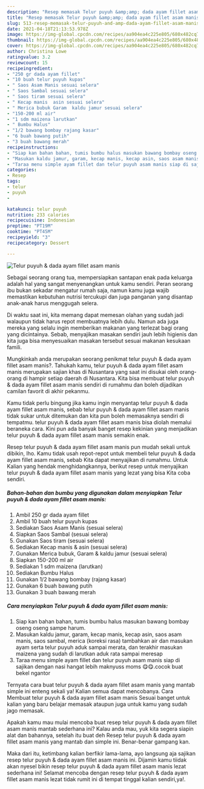 ```yaml
---
description: "Resep memasak Telur puyuh &amp;amp; dada ayam fillet asam manis yang enak dan Mudah Dibuat"
title: "Resep memasak Telur puyuh &amp;amp; dada ayam fillet asam manis yang enak dan Mudah Dibuat"
slug: 513-resep-memasak-telur-puyuh-and-amp-dada-ayam-fillet-asam-manis-yang-enak-dan-mudah-dibuat
date: 2021-04-18T21:13:53.978Z
image: https://img-global.cpcdn.com/recipes/aa904ea4c225e805/680x482cq70/telur-puyuh-dada-ayam-fillet-asam-manis-foto-resep-utama.jpg
thumbnail: https://img-global.cpcdn.com/recipes/aa904ea4c225e805/680x482cq70/telur-puyuh-dada-ayam-fillet-asam-manis-foto-resep-utama.jpg
cover: https://img-global.cpcdn.com/recipes/aa904ea4c225e805/680x482cq70/telur-puyuh-dada-ayam-fillet-asam-manis-foto-resep-utama.jpg
author: Christina Lowe
ratingvalue: 3.2
reviewcount: 15
recipeingredient:
- "250 gr dada ayam fillet"
- "10 buah telur puyuh kupas"
- " Saos Asam Manis sesuai selera"
- " Saos Sambal sesuai selera"
- " Saos tiram sesuai selera"
- " Kecap manis  asin sesuai selera"
- " Merica bubuk Garam  kaldu jamur sesuai selera"
- "150-200 ml air"
- "1 sdm maizena larutkan"
- " Bumbu Halus"
- "1/2 bawang bombay rajang kasar"
- "6 buah bawang putih"
- "3 buah bawang merah"
recipeinstructions:
- "Siap kan bahan bahan, tumis bumbu halus masukan bawang bombay oseng oseng sampe harum."
- "Masukan kaldu jamur, garam, kecap manis, kecap asin, saos asam manis, saos sambal, merica (koreksi rasa) tambahkan air dan masukan ayam serta telur puyuh aduk sampai merata, dan terakhir masukan maizena yang sudah di larutkan aduk rata sampai meresap"
- "Taraa menu simple ayam fillet dan telur puyuh asam manis siap di sajikan dengan nasi hangat lebih maknyuss moms 😋😋.cocok buat bekel ngantor"
categories:
- Resep
tags:
- telur
- puyuh
- 

katakunci: telur puyuh  
nutrition: 233 calories
recipecuisine: Indonesian
preptime: "PT19M"
cooktime: "PT45M"
recipeyield: "3"
recipecategory: Dessert

---
```



![Telur puyuh &amp; dada ayam fillet asam manis](https://img-global.cpcdn.com/recipes/aa904ea4c225e805/680x482cq70/telur-puyuh-dada-ayam-fillet-asam-manis-foto-resep-utama.jpg)

Sebagai seorang orang tua, mempersiapkan santapan enak pada keluarga adalah hal yang sangat menyenangkan untuk kamu sendiri. Peran seorang ibu bukan sekadar mengatur rumah saja, namun kamu juga wajib memastikan kebutuhan nutrisi tercukupi dan juga panganan yang disantap anak-anak harus menggugah selera.

Di waktu  saat ini, kita memang dapat memesan olahan yang sudah jadi walaupun tidak harus repot membuatnya lebih dulu. Namun ada juga mereka yang selalu ingin memberikan makanan yang terlezat bagi orang yang dicintainya. Sebab, menyajikan masakan sendiri jauh lebih higienis dan kita juga bisa menyesuaikan masakan tersebut sesuai makanan kesukaan famili. 



Mungkinkah anda merupakan seorang penikmat telur puyuh &amp; dada ayam fillet asam manis?. Tahukah kamu, telur puyuh &amp; dada ayam fillet asam manis merupakan sajian khas di Nusantara yang saat ini disukai oleh orang-orang di hampir setiap daerah di Nusantara. Kita bisa membuat telur puyuh &amp; dada ayam fillet asam manis sendiri di rumahmu dan boleh dijadikan camilan favorit di akhir pekanmu.

Kamu tidak perlu bingung jika kamu ingin menyantap telur puyuh &amp; dada ayam fillet asam manis, sebab telur puyuh &amp; dada ayam fillet asam manis tidak sukar untuk ditemukan dan kita pun boleh memasaknya sendiri di tempatmu. telur puyuh &amp; dada ayam fillet asam manis bisa diolah memalui beraneka cara. Kini pun ada banyak banget resep kekinian yang menjadikan telur puyuh &amp; dada ayam fillet asam manis semakin enak.

Resep telur puyuh &amp; dada ayam fillet asam manis pun mudah sekali untuk dibikin, lho. Kamu tidak usah repot-repot untuk membeli telur puyuh &amp; dada ayam fillet asam manis, sebab Kita dapat menyajikan di rumahmu. Untuk Kalian yang hendak menghidangkannya, berikut resep untuk menyajikan telur puyuh &amp; dada ayam fillet asam manis yang lezat yang bisa Kita coba sendiri.

<!--inarticleads1-->

##### Bahan-bahan dan bumbu yang digunakan dalam menyiapkan Telur puyuh &amp; dada ayam fillet asam manis:

1. Ambil 250 gr dada ayam fillet
1. Ambil 10 buah telur puyuh kupas
1. Sediakan  Saos Asam Manis (sesuai selera)
1. Siapkan  Saos Sambal (sesuai selera)
1. Gunakan  Saos tiram (sesuai selera)
1. Sediakan  Kecap manis &amp; asin (sesuai selera)
1. Gunakan  Merica bubuk, Garam &amp; kaldu jamur (sesuai selera)
1. Siapkan 150-200 ml air
1. Sediakan 1 sdm maizena (larutkan)
1. Sediakan  Bumbu Halus
1. Gunakan 1/2 bawang bombay (rajang kasar)
1. Gunakan 6 buah bawang putih
1. Gunakan 3 buah bawang merah




<!--inarticleads2-->

##### Cara menyiapkan Telur puyuh &amp; dada ayam fillet asam manis:

1. Siap kan bahan bahan, tumis bumbu halus masukan bawang bombay oseng oseng sampe harum.
1. Masukan kaldu jamur, garam, kecap manis, kecap asin, saos asam manis, saos sambal, merica (koreksi rasa) tambahkan air dan masukan ayam serta telur puyuh aduk sampai merata, dan terakhir masukan maizena yang sudah di larutkan aduk rata sampai meresap
1. Taraa menu simple ayam fillet dan telur puyuh asam manis siap di sajikan dengan nasi hangat lebih maknyuss moms 😋😋.cocok buat bekel ngantor




Ternyata cara buat telur puyuh &amp; dada ayam fillet asam manis yang mantab simple ini enteng sekali ya! Kalian semua dapat mencobanya. Cara Membuat telur puyuh &amp; dada ayam fillet asam manis Sesuai banget untuk kalian yang baru belajar memasak ataupun juga untuk kamu yang sudah jago memasak.

Apakah kamu mau mulai mencoba buat resep telur puyuh &amp; dada ayam fillet asam manis mantab sederhana ini? Kalau anda mau, yuk kita segera siapin alat dan bahannya, setelah itu buat deh Resep telur puyuh &amp; dada ayam fillet asam manis yang mantab dan simple ini. Benar-benar gampang kan. 

Maka dari itu, ketimbang kalian berfikir lama-lama, ayo langsung aja sajikan resep telur puyuh &amp; dada ayam fillet asam manis ini. Dijamin kamu tiidak akan nyesel bikin resep telur puyuh &amp; dada ayam fillet asam manis lezat sederhana ini! Selamat mencoba dengan resep telur puyuh &amp; dada ayam fillet asam manis lezat tidak rumit ini di tempat tinggal kalian sendiri,ya!.

